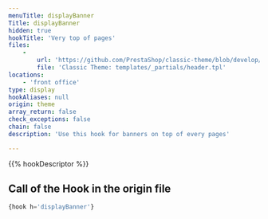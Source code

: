 ```yaml
---
menuTitle: displayBanner
Title: displayBanner
hidden: true
hookTitle: 'Very top of pages'
files:
    -
        url: 'https://github.com/PrestaShop/classic-theme/blob/develop/templates/_partials/header.tpl'
        file: 'Classic Theme: templates/_partials/header.tpl'
locations:
    - 'front office'
type: display
hookAliases: null
origin: theme
array_return: false
check_exceptions: false
chain: false
description: 'Use this hook for banners on top of every pages'

---
```


{{% hookDescriptor %}}

## Call of the Hook in the origin file

```php
{hook h='displayBanner'}
```
